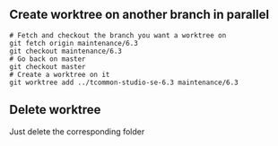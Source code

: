## Create worktree on another branch in parallel
```
# Fetch and checkout the branch you want a worktree on
git fetch origin maintenance/6.3
git checkout maintenance/6.3
# Go back on master
git checkout master
# Create a worktree on it
git worktree add ../tcommon-studio-se-6.3 maintenance/6.3
```

## Delete worktree
Just delete the corresponding folder
